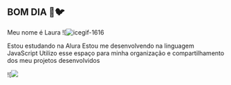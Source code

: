## BOM DIA 💛🐦

Meu nome é Laura
![![icegif-1616](https://github.com/mrPombinho/mrPombinho/assets/171972186/f0b41949-25e1-41e0-b0c8-779147057ff6)


Estou estudando na Alura
Estou me desenvolvendo na linguagem JavaScript
Utilizo esse espaço para minha organização e compartilhamento dos meu projetos desenvolvidos

<!--
**mrPombinho/mrPombinho** is a ✨ _special_ ✨ repository because its `README.md` (this file) appears on your GitHub profile.

Here are some ideas to get you started:

- 🔭 I’m currently working on ...
- 🌱 I’m currently learning ... Alura
- 👯 I’m looking to collaborate on ...
- 🤔 I’m looking for help with ...
- 💬 Ask me about ... Books
- 📫 How to reach me: ...
- 😄 Pronouns: ...
- ⚡ Fun fact: ...
-->
![![](link)

